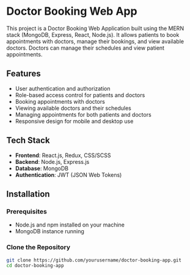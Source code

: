 # Doctor Booking Web App

This project is a Doctor Booking Web Application built using the MERN stack (MongoDB, Express, React, Node.js). It allows patients to book appointments with doctors, manage their bookings, and view available doctors. Doctors can manage their schedules and view patient appointments.

## Features

- User authentication and authorization
- Role-based access control for patients and doctors
- Booking appointments with doctors
- Viewing available doctors and their schedules
- Managing appointments for both patients and doctors
- Responsive design for mobile and desktop use

## Tech Stack

- **Frontend**: React.js, Redux, CSS/SCSS
- **Backend**: Node.js, Express.js
- **Database**: MongoDB
- **Authentication**: JWT (JSON Web Tokens)

## Installation

### Prerequisites

- Node.js and npm installed on your machine
- MongoDB instance running

### Clone the Repository

```bash
git clone https://github.com/yourusername/doctor-booking-app.git
cd doctor-booking-app
